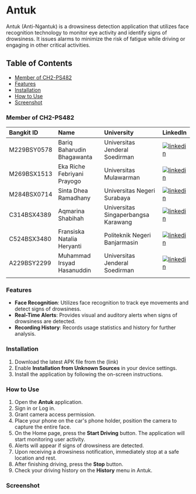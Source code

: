 # **Antuk**

Antuk (Anti-Ngantuk) is a drowsiness detection application that utilizes face recognition technology to monitor eye activity and identify signs of drowsiness. It issues alarms to minimize the risk of fatigue while driving or engaging in other critical activities.

## **Table of Contents**

- [Member of CH2-PS482]()
- [Features]()
- [Installation]()
- [How to Use]()
- [Screenshot]()

### **Member of CH2-PS482**

| Bangkit ID  | Name                        | University                          | LinkedIn                                                                                                                                                                          |
| :---------- | :-------------------------- | :---------------------------------- | :-------------------------------------------------------------------------------------------------------------------------------------------------------------------------------- |
| M229BSY0578 | Bariq Baharudin Bhagawanta  | Universitas Jenderal Soedirman      | [![linkedin](https://img.shields.io/badge/linkedin-0A66C2?style=for-the-badge&logo=linkedin&logoColor=white)](https://www.linkedin.com/in/bariqbaharudin/)                        |
| M269BSX1513 | Eka Riche Febriyani Prayogo | Universitas Mulawarman              | [![linkedin](https://img.shields.io/badge/linkedin-0A66C2?style=for-the-badge&logo=linkedin&logoColor=white)](https://www.linkedin.com/in/eka-riche-febriyani-prayogo-974779214/) |
| M284BSX0714 | Sinta Dhea Ramadhany        | Universitas Negeri Surabaya         | [![linkedin](https://img.shields.io/badge/linkedin-0A66C2?style=for-the-badge&logo=linkedin&logoColor=white)](https://www.linkedin.com/in/sintadhea/)                             |
| C314BSX4389 | Aqmarina Shabihah           | Universitas Singaperbangsa Karawang | [![linkedin](https://img.shields.io/badge/linkedin-0A66C2?style=for-the-badge&logo=linkedin&logoColor=white)](https://www.linkedin.com/in/aqmarina-shabihah)                      |
| C524BSX3480 | Fransiska Natalia Heryanti  | Politeknik Negeri Banjarmasin       | [![linkedin](https://img.shields.io/badge/linkedin-0A66C2?style=for-the-badge&logo=linkedin&logoColor=white)](https://www.linkedin.com/in/fransiska-natalia-heryanti-746131267/)  |
| A229BSY2299 | Muhammad Irsyad Hasanuddin  | Universitas Jenderal Soedirman      | [![linkedin](https://img.shields.io/badge/linkedin-0A66C2?style=for-the-badge&logo=linkedin&logoColor=white)](https://www.linkedin.com/in/muhammad-irsyad-hasanuddin-9749a9214/)  |
|             |

### **Features**

- **Face Recognition**: Utilizes face recognition to track eye movements and detect signs of drowsiness.
- **Real-Time Alerts**: Provides visual and auditory alerts when signs of drowsiness are detected.
- **Recording History**: Records usage statistics and history for further analysis.

### **Installation**

1. Download the latest APK file from the (link)
2. Enable **Installation from Unknown Sources** in your device settings.
3. Install the application by following the on-screen instructions.

### **How to Use**

1. Open the **Antuk** application.
2. Sign in or Log in.
3. Grant camera access permission.
4. Place your phone on the car's phone holder, position the camera to capture the entire face.
5. On the Home page, press the **Start Driving** button. The application will start monitoring user activity.
6. Alerts will appear if signs of drowsiness are detected.
7. Upon receiving a drowsiness notification, immediately stop at a safe location and rest.
8. After finishing driving, press the **Stop** button.
9. Check your driving history on the **History** menu in Antuk.

### **Screenshot**

